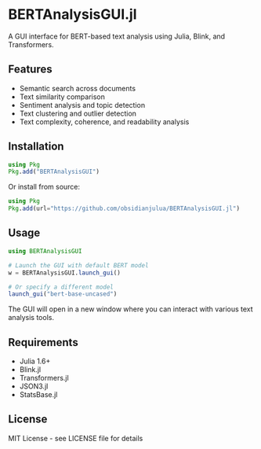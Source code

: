 # BERTAnalysisGUI.jl

A GUI interface for BERT-based text analysis using Julia, Blink, and Transformers.

## Features

- Semantic search across documents
- Text similarity comparison
- Sentiment analysis and topic detection
- Text clustering and outlier detection
- Text complexity, coherence, and readability analysis

## Installation

```julia
using Pkg
Pkg.add("BERTAnalysisGUI")
```

Or install from source:

```julia
using Pkg
Pkg.add(url="https://github.com/obsidianjulua/BERTAnalysisGUI.jl")
```

## Usage

```julia
using BERTAnalysisGUI

# Launch the GUI with default BERT model
w = BERTAnalysisGUI.launch_gui()

# Or specify a different model
launch_gui("bert-base-uncased")
```

The GUI will open in a new window where you can interact with various text analysis tools.

## Requirements

- Julia 1.6+
- Blink.jl
- Transformers.jl
- JSON3.jl
- StatsBase.jl

## License

MIT License - see LICENSE file for details
